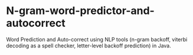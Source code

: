 # N-gram-word-predictor-and-autocorrect
Word Prediction and Auto-correct using NLP tools (n-gram backoff, viterbi decoding as a spell checker, letter-level backoff prediction) in Java.
